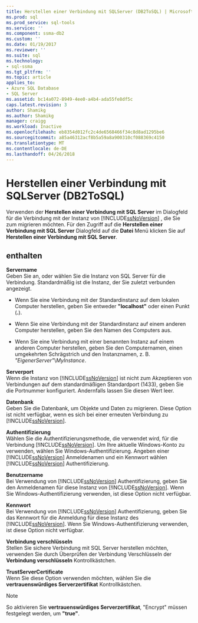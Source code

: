 ```yaml
---
title: Herstellen einer Verbindung mit SQLServer (DB2ToSQL) | Microsoft Docs
ms.prod: sql
ms.prod_service: sql-tools
ms.service: ''
ms.component: ssma-db2
ms.custom: ''
ms.date: 01/19/2017
ms.reviewer: ''
ms.suite: sql
ms.technology:
- sql-ssma
ms.tgt_pltfrm: ''
ms.topic: article
applies_to:
- Azure SQL Database
- SQL Server
ms.assetid: bc14a072-8949-4ee0-a4b4-ada55fe8df5c
caps.latest.revision: 3
author: Shamikg
ms.author: Shamikg
manager: craigg
ms.workload: Inactive
ms.openlocfilehash: eb8354d012fc2c4de6568466f34c8d8ad1295be6
ms.sourcegitcommit: a85a46312acf8b5a59a8a900310cf088369c4150
ms.translationtype: MT
ms.contentlocale: de-DE
ms.lasthandoff: 04/26/2018
---
```

# <a name="connect-to-sql-server-db2tosql"></a>Herstellen einer Verbindung mit SQLServer (DB2ToSQL)
Verwenden der **Herstellen einer Verbindung mit SQL Server** im Dialogfeld für die Verbindung mit der Instanz von [!INCLUDE[ssNoVersion](../../includes/ssnoversion_md.md)] , die Sie zum migrieren möchten. Für den Zugriff auf die **Herstellen einer Verbindung mit SQL Server** Dialogfeld auf die **Datei** Menü klicken Sie auf **Herstellen einer Verbindung mit SQL Server**.  
  
## <a name="options"></a>enthalten  
**Servername**  
Geben Sie an, oder wählen Sie die Instanz von SQL Server für die Verbindung. Standardmäßig ist die Instanz, der Sie zuletzt verbunden angezeigt.  
  
-   Wenn Sie eine Verbindung mit der Standardinstanz auf dem lokalen Computer herstellen, geben Sie entweder **"localhost"** oder einen Punkt (**.**).  
  
-   Wenn Sie eine Verbindung mit der Standardinstanz auf einem anderen Computer herstellen, geben Sie den Namen des Computers aus.  
  
-   Wenn Sie eine Verbindung mit einer benannten Instanz auf einem anderen Computer herstellen, geben Sie den Computernamen, einen umgekehrten Schrägstrich und den Instanznamen, z. B. *"EigenerServer"*\\*MyInstance*.  
  
**Serverport**  
Wenn die Instanz von [!INCLUDE[ssNoVersion](../../includes/ssnoversion_md.md)] ist nicht zum Akzeptieren von Verbindungen auf dem standardmäßigen Standardport (1433), geben Sie die Portnummer konfiguriert. Andernfalls lassen Sie diesen Wert leer.  
  
**Datenbank**  
Geben Sie die Datenbank, um Objekte und Daten zu migrieren. Diese Option ist nicht verfügbar, wenn es sich bei einer erneuten Verbindung zu [!INCLUDE[ssNoVersion](../../includes/ssnoversion_md.md)].  
  
**Authentifizierung**  
Wählen Sie die Authentifizierungsmethode, die verwendet wird, für die Verbindung [!INCLUDE[ssNoVersion](../../includes/ssnoversion_md.md)]. Um Ihre aktuelle Windows-Konto zu verwenden, wählen Sie Windows-Authentifizierung. Angeben einer [!INCLUDE[ssNoVersion](../../includes/ssnoversion_md.md)] Anmeldenamen und ein Kennwort wählen [!INCLUDE[ssNoVersion](../../includes/ssnoversion_md.md)] Authentifizierung.  
  
**Benutzername**  
Bei Verwendung von [!INCLUDE[ssNoVersion](../../includes/ssnoversion_md.md)] Authentifizierung, geben Sie den Anmeldenamen für diese Instanz von [!INCLUDE[ssNoVersion](../../includes/ssnoversion_md.md)]. Wenn Sie Windows-Authentifizierung verwenden, ist diese Option nicht verfügbar.  
  
**Kennwort**  
Bei Verwendung von [!INCLUDE[ssNoVersion](../../includes/ssnoversion_md.md)] Authentifizierung, geben Sie das Kennwort für die Anmeldung für diese Instanz des [!INCLUDE[ssNoVersion](../../includes/ssnoversion_md.md)]. Wenn Sie Windows-Authentifizierung verwenden, ist diese Option nicht verfügbar.  
  
**Verbindung verschlüsseln**  
Stellen Sie sichere Verbindung mit SQL Server herstellen möchten, verwenden Sie durch Überprüfen der Verbindung Verschlüsseln der **Verbindung verschlüsseln** Kontrollkästchen.  
  
**TrustServerCertificate**  
Wenn Sie diese Option verwenden möchten, wählen Sie die **vertrauenswürdiges Serverzertifikat** Kontrollkästchen.  
  
> [!NOTE]  
> So aktivieren Sie **vertrauenswürdiges Serverzertifikat**, "Encrypt" müssen festgelegt werden, um **"true"**.  
  
